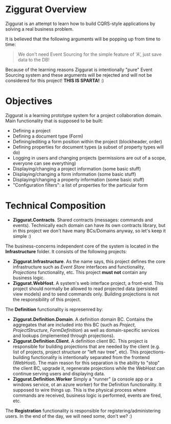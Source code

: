 Ziggurat Overview
=================

Ziggurat is an attempt to learn how to build CQRS-style applications by solving a real business problem.

It is believed that the following arguments will be popping up from time to time:

 > We don't need Event Sourcing for the simple feature of 'A', just save data to the DB!

Because of the learning reasons Ziggurat is intentionally "pure" Event Sourcing system and these arguments
will be rejected and will not be considered for this project! **THIS IS SPARTA!** :)

Objectives
==========

Ziggurat is a learning prototype system for a project collaboration domain.
Main functionality that is supposed to be built:

  - Defining a project
  - Defining a document type (Form)
  - Defining/editing a form position within the project (blockheader, order)
  - Defining properties for document types (a subset of property types will do)
  - Logging in users and changing projects (permissions are out of a scope, everyone can see everything)
  - Displaying/changing a project information (some basic stuff)
  - Displaying/changing a form information (some basic stuff)
  - Displaying/changing a property information (some basic stuff)
  - "Configuration filters": a list of properties for the particular form
  
Technical Composition
=====================

  - **Ziggurat.Contracts**. Shared contracts (messages: commands and events). Technically each domain can have its own contracts library, but in this project we don't have many BCs/Domains anyway, so let's keep it simple :)

The business-concerns independent core of the system is located in the **Infrastructure** folder.
It consists of the following projects:

  - **Ziggurat.Infrastructure**. As the name says, this project defines the core infrastructure such as *Event Store* interfaces and functionality, *Projections* functionality, etc. This project **must not** contain any business logic.
  - **Ziggurat.WebHost**. A system's web interface project, a front-end. This project should normally be allowed to read projected data (persisted view models) and to send commands only. Building projections is not the responsibility of this project.
  
The **Definition** functionality is represenred by:
 
  - **Ziggurat.Definition.Domain**. A definition domain BC. Contains the aggregates that are included into this BC (such as _Project_, _ProjectStructure_, _FormDefinition_) as well as domain-specific services and lookups (implemented through projections).
  - **Ziggurat.Definition.Client**. A definition client BC. This project is responsible for building projections that are needed by the client (e.g. list of projects, project structure or "left nav tree", etc). This projections-building functionality is intentionally separated from the frontend (WebHost). The main reason for this separation is the ability to "stop" the client BC, upgrade it, regenerate projections while the WebHost can continue serving users and displaying data.
  - **Ziggurat.Definition.Worker** Simply a "runner" (a console app or a windows service, ot an azure worker) for the Definition functionality. It supposed to wire things up. This is the physical process where commands are received, business logic is performed, events are fired, etc.
  
 The **Registration** functionality is responsible for registering/administering users. In the end of the day, we will need some, don't we? :)